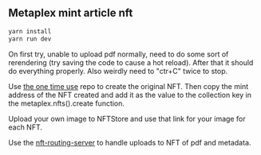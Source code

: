 ## Metaplex mint article nft

```bash
yarn install
yarn run dev
```

On first try, unable to upload pdf normally, need to do some sort of rerendering (try saving the code to cause a hot reload). After that it should do everything properly. Also weirdly need to "ctr+C" twice to stop.

Use [the one time use](https://github.com/tigercxx/metaplex-mint-one-time-use) repo to create the original NFT. Then copy the mint address of the NFT created and add it as the value to the collection key in the metaplex.nfts().create function.

Upload your own image to NFTStore and use that link for your image for each NFT.

Use the [nft-routing-server](https://github.com/tigercxx/nftstore-routing-server) to handle uploads to NFT of pdf and metadata.
